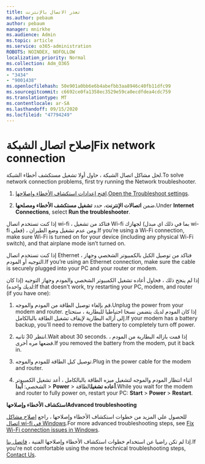 ```yaml
---
title: تعذر الاتصال بالإنترنت
ms.author: pebaum
author: pebaum
manager: mnirkhe
ms.audience: Admin
ms.topic: article
ms.service: o365-administration
ROBOTS: NOINDEX, NOFOLLOW
localization_priority: Normal
ms.collection: Adm_O365
ms.custom:
- "3434"
- "9001438"
ms.openlocfilehash: 50e901a0bb6e6b4abefbb3aa8946c40fb11dfc99
ms.sourcegitcommit: c6692ce0fa1358ec3529e59ca0ecdfdea4cdc759
ms.translationtype: MT
ms.contentlocale: ar-SA
ms.lasthandoff: 09/15/2020
ms.locfileid: "47794249"
---
```

# <a name="fix-network-connection"></a><span data-ttu-id="d0934-102">إصلاح اتصال الشبكة</span><span class="sxs-lookup"><span data-stu-id="d0934-102">Fix network connection</span></span>

<span data-ttu-id="d0934-103">لحل مشاكل اتصال الشبكة ، حاول أولا تشغيل مستكشف أخطاء الشبكة.</span><span class="sxs-lookup"><span data-stu-id="d0934-103">To solve network connection problems, first try running the Network troubleshooter.</span></span> 

1. <span data-ttu-id="d0934-104">[افتح إعدادات استكشاف الأخطاء وإصلاحها](ms-settings:troubleshoot).</span><span class="sxs-lookup"><span data-stu-id="d0934-104">[Open the Troubleshoot settings](ms-settings:troubleshoot).</span></span>

2. <span data-ttu-id="d0934-105">ضمن **اتصالات الإنترنت**، حدد **تشغيل مستكشف الأخطاء ومصلحها**.</span><span class="sxs-lookup"><span data-stu-id="d0934-105">Under **Internet Connections**, select **Run the troubleshooter**.</span></span>

<span data-ttu-id="d0934-106">إذا كنت تستخدم اتصال wi-fi ، فتاكد من تشغيل Wi-fi لجهازك (بما في ذلك اي مبدل wi-fi فعلي) ، ومن عدم تشغيل وضع الطيران.</span><span class="sxs-lookup"><span data-stu-id="d0934-106">If you’re using a Wi-Fi connection, make sure Wi-Fi is turned on for your device (including any physical Wi-Fi switch), and that airplane mode isn’t turned on.</span></span>

<span data-ttu-id="d0934-107">إذا كنت تستخدم اتصال Ethernet ، فتاكد من توصيل الكبل بالكمبيوتر الشخصي وجهاز التوجيه أو المودم.</span><span class="sxs-lookup"><span data-stu-id="d0934-107">If you’re using an Ethernet connection, make sure the cable is securely plugged into your PC and your router or modem.</span></span>

<span data-ttu-id="d0934-108">إذا لم ينجح ذلك ، فحاول أعاده تشغيل الكمبيوتر الشخصي والمودم وجهاز التوجيه (إذا كان لديك واحده):</span><span class="sxs-lookup"><span data-stu-id="d0934-108">If that doesn't work, try restarting your PC, modem, and router (if you have one):</span></span>

1. <span data-ttu-id="d0934-109">قم بإلغاء توصيل الطاقة من المودم والموجه.</span><span class="sxs-lookup"><span data-stu-id="d0934-109">Unplug the power from your modem and router.</span></span> <span data-ttu-id="d0934-110">إذا كان المودم لديك يتضمن نسخا احتياطيا للبطارية ، ستحتاج إلى أزاله البطارية لإيقاف تشغيل الطاقة بالبالكامل.</span><span class="sxs-lookup"><span data-stu-id="d0934-110">If your modem has a battery backup, you’ll need to remove the battery to completely turn off power.</span></span>

2. <span data-ttu-id="d0934-111">انتظر 30 ثانيه.</span><span class="sxs-lookup"><span data-stu-id="d0934-111">Wait about 30 seconds.</span></span> <span data-ttu-id="d0934-112">إذا قمت بازاله البطارية من المودم ، فضعها مره أخرى.</span><span class="sxs-lookup"><span data-stu-id="d0934-112">If you removed the battery from the modem, put it back in.</span></span>

3. <span data-ttu-id="d0934-113">توصيل كبل الطاقة للمودم والموجه.</span><span class="sxs-lookup"><span data-stu-id="d0934-113">Plug in the power cable for the modem and router.</span></span>

4. <span data-ttu-id="d0934-114">اثناء انتظار المودم والموجه لتشغيل ميزه الطاقة بالبالكامل ، أعد تشغيل الكمبيوتر الشخصي: **أبدا**  >  **Power**  >  **أعاده تشغيل**الطاقة.</span><span class="sxs-lookup"><span data-stu-id="d0934-114">While you wait for the modem and router to fully power on, restart your PC: **Start** > **Power** > **Restart**.</span></span>

<span data-ttu-id="d0934-115">**استكشاف الأخطاء وإصلاحها**</span><span class="sxs-lookup"><span data-stu-id="d0934-115">**Advanced troubleshooting**</span></span>

<span data-ttu-id="d0934-116">للحصول علي المزيد من خطوات استكشاف الأخطاء وإصلاحها ، راجع [إصلاح مشاكل اتصال wi-fi في Windows](https://support.microsoft.com/help/10741?ocid=SMC10741%2F).</span><span class="sxs-lookup"><span data-stu-id="d0934-116">For more advanced troubleshooting steps, see [Fix Wi-Fi connection issues in Windows](https://support.microsoft.com/help/10741?ocid=SMC10741%2F).</span></span> 

<span data-ttu-id="d0934-117">إذا لم تكن راضيا عن استخدام خطوات استكشاف الأخطاء وإصلاحها الفنية ، [فاتصل بنا](https://support.microsoft.com/contactus).</span><span class="sxs-lookup"><span data-stu-id="d0934-117">If you're not comfortable using the more technical troubleshooting steps, [Contact Us](https://support.microsoft.com/contactus).</span></span>
